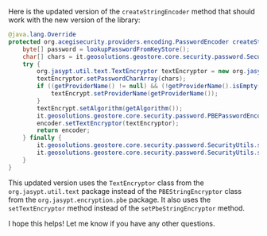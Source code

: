 Here is the updated version of the `createStringEncoder` method that should work with the new version of the library:
```java
@java.lang.Override
protected org.acegisecurity.providers.encoding.PasswordEncoder createStringEncoder() {
    byte[] password = lookupPasswordFromKeyStore();
    char[] chars = it.geosolutions.geostore.core.security.password.SecurityUtils.toChars(password);
    try {
        org.jasypt.util.text.TextEncryptor textEncryptor = new org.jasypt.encryption.pbe.StandardPBEStringEncryptor();
        textEncryptor.setPasswordCharArray(chars);
        if ((getProviderName() != null) && (!getProviderName().isEmpty())) {
            textEncrypt.setProviderName(getProviderName());
        }
        textEncrypt.setAlgorithm(getAlgorithm());
        it.geosolutions.geostore.core.security.password.PBEPasswordEncoder encoder = new it.geosolutions.geostore.core.security.password.PBEPasswordEncoder();
        encoder.setTextEncryptor(textEncryptor);
        return encoder;
    } finally {
        it.geosolutions.geostore.core.security.password.SecurityUtils.scramble(password);
        it.geosolutions.geostore.core.security.password.SecurityUtils.scramble(chars);
    }
}
```
This updated version uses the `TextEncryptor` class from the `org.jasypt.util.text` package instead of the `PBEStringEncryptor` class from the `org.jasypt.encryption.pbe` package. It also uses the `setTextEncryptor` method instead of the `setPbeStringEncryptor` method.

I hope this helps! Let me know if you have any other questions.